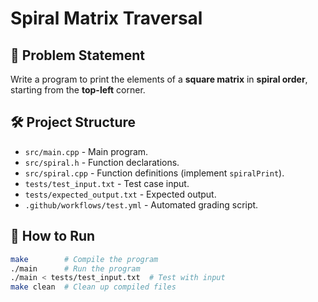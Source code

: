 # Spiral Matrix Traversal

## 📌 Problem Statement
Write a program to print the elements of a **square matrix** in **spiral order**, starting from the **top-left** corner.

## 🛠 Project Structure
- `src/main.cpp` - Main program.
- `src/spiral.h` - Function declarations.
- `src/spiral.cpp` - Function definitions (implement `spiralPrint`).
- `tests/test_input.txt` - Test case input.
- `tests/expected_output.txt` - Expected output.
- `.github/workflows/test.yml` - Automated grading script.

## 🚀 How to Run
```sh
make        # Compile the program
./main      # Run the program
./main < tests/test_input.txt  # Test with input
make clean  # Clean up compiled files
